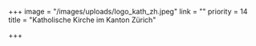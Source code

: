 +++
image = "/images/uploads/logo_kath_zh.jpeg"
link = ""
priority = 14
title = "Katholische Kirche im Kanton Zürich"

+++

